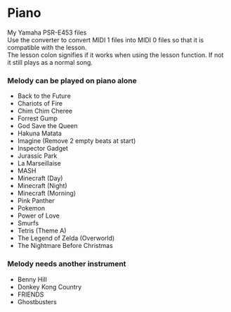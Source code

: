 # Piano
My Yamaha PSR-E453 files  
Use the converter to convert MIDI 1 files into MIDI 0 files so that it is compatible with the lesson.  
The lesson colon signifies if it works when using the lesson function. If not it still plays as a normal song.

### Melody can be played on piano alone
- Back to the Future
- Chariots of Fire
- Chim Chim Cheree
- Forrest Gump
- God Save the Queen
- Hakuna Matata
- Imagine (Remove 2 empty beats at start)
- Inspector Gadget
- Jurassic Park
- La Marseillaise
- MASH
- Minecraft (Day)
- Minecraft (Night)
- Minecraft (Morning)
- Pink Panther
- Pokemon
- Power of Love
- Smurfs
- Tetris (Theme A)
- The Legend of Zelda (Overworld)
- The Nightmare Before Christmas

### Melody needs another instrument
- Benny Hill
- Donkey Kong Country
- FRIENDS
- Ghostbusters